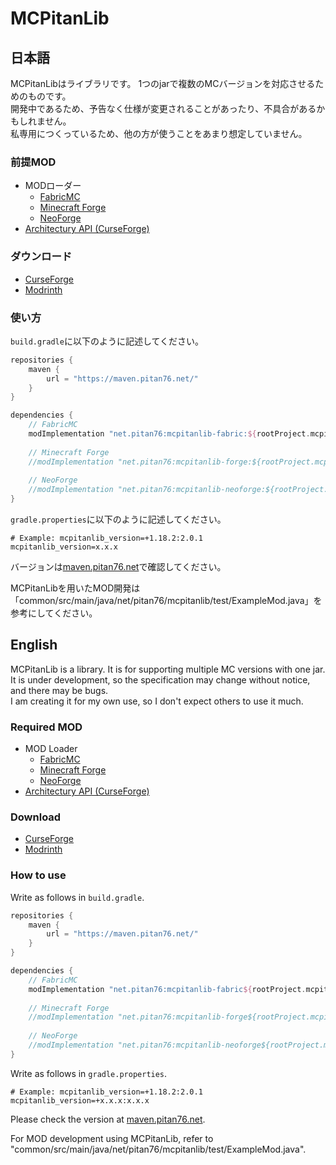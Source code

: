 # MCPitanLib
## 日本語
MCPitanLibはライブラリです。 1つのjarで複数のMCバージョンを対応させるためのものです。 <br />
開発中であるため、予告なく仕様が変更されることがあったり、不具合があるかもしれません。 <br />
私専用につくっているため、他の方が使うことをあまり想定していません。 <br />

### 前提MOD
- MODローダー
  - [FabricMC](https://fabricmc.net/)
  - [Minecraft Forge](https://files.minecraftforge.net/)
  - [NeoForge](https://neoforged.net/)
- [Architectury API (CurseForge)](https://www.curseforge.com/minecraft/mc-mods/architectury-api)

### ダウンロード
- [CurseForge](https://www.curseforge.com/minecraft/mc-mods/mcpitanlibarch)
- [Modrinth](https://modrinth.com/mod/mcpitanlibarch)

### 使い方
`build.gradle`に以下のように記述してください。
```groovy
repositories {
    maven {
        url = "https://maven.pitan76.net/"
    }
}

dependencies {
    // FabricMC
    modImplementation "net.pitan76:mcpitanlib-fabric:${rootProject.mcpitanlib_version}"
    
    // Minecraft Forge
    //modImplementation "net.pitan76:mcpitanlib-forge:${rootProject.mcpitanlib_version}"
    
    // NeoForge
    //modImplementation "net.pitan76:mcpitanlib-neoforge:${rootProject.mcpitanlib_version}"
}
```

`gradle.properties`に以下のように記述してください。
```properties
# Example: mcpitanlib_version=+1.18.2:2.0.1
mcpitanlib_version=x.x.x
```

バージョンは[maven.pitan76.net](https://maven.pitan76.net/net/pitan76/)で確認してください。

MCPitanLibを用いたMOD開発は「common/src/main/java/net/pitan76/mcpitanlib/test/ExampleMod.java」を参考にしてください。

## English
MCPitanLib is a library. It is for supporting multiple MC versions with one jar. <br />
It is under development, so the specification may change without notice, and there may be bugs. <br />
I am creating it for my own use, so I don't expect others to use it much. <br />

### Required MOD
- MOD Loader
  - [FabricMC](https://fabricmc.net/)
  - [Minecraft Forge](https://files.minecraftforge.net/)
  - [NeoForge](https://neoforged.net/)
- [Architectury API (CurseForge)](https://www.curseforge.com/minecraft/mc-mods/architectury-api)

### Download
- [CurseForge](https://www.curseforge.com/minecraft/mc-mods/mcpitanlibarch)
- [Modrinth](https://modrinth.com/mod/mcpitanlibarch)

### How to use
Write as follows in `build.gradle`.
```groovy
repositories {
    maven {
        url = "https://maven.pitan76.net/"
    }
}

dependencies {
    // FabricMC
    modImplementation "net.pitan76:mcpitanlib-fabric${rootProject.mcpitanlib_version}"
    
    // Minecraft Forge
    //modImplementation "net.pitan76:mcpitanlib-forge${rootProject.mcpitanlib_version}"
    
    // NeoForge
    //modImplementation "net.pitan76:mcpitanlib-neoforge${rootProject.mcpitanlib_version}"
}
```

Write as follows in `gradle.properties`.
```properties
# Example: mcpitanlib_version=+1.18.2:2.0.1
mcpitanlib_version=+x.x.x:x.x.x
```

Please check the version at [maven.pitan76.net](https://maven.pitan76.net/net/pitan76/).

For MOD development using MCPitanLib, refer to "common/src/main/java/net/pitan76/mcpitanlib/test/ExampleMod.java".

